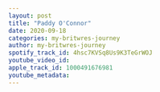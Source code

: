 ```yaml
---
layout: post
title: "Paddy O'Connor"
date: 2020-09-18
categories: my-britwres-journey
author: my-britwres-journey
spotify_track_id: 4hsc7KVSq8Us9K3TeGrWOJ
youtube_video_id: 
apple_track_id: 1000491676981
youtube_metadata: 
---
```

